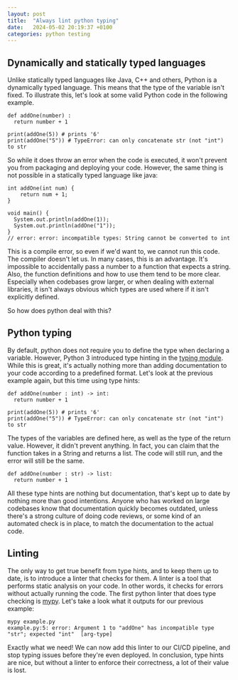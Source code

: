 ```yaml
---
layout: post
title:  "Always lint python typing"
date:   2024-05-02 20:19:37 +0100
categories: python testing
---
```


## Dynamically and statically typed languages

Unlike statically typed languages like Java, C++ and others, Python is a dynamically typed language. This means that the type of the variable isn't fixed. To illustrate this, let's look at some valid Python code in the following example.

```
def addOne(number) :
  return number + 1

print(addOne(5)) # prints '6'
print(addOne("5")) # TypeError: can only concatenate str (not "int") to str
```

So while it does throw an error when the code is executed, it won't prevent you from packaging and deploying your code. However, the same thing is not possible in a statically typed language like java:

```
int addOne(int num) {
    return num + 1;
}

void main() {
  System.out.println(addOne(1));
  System.out.println(addOne("1"));
}
// error: error: incompatible types: String cannot be converted to int
```

This is a compile error, so even if we'd want to, we cannot run this code. The compiler doesn't let us. In many cases, this is an advantage. It's impossible to accidentally pass a number to a function that expects a string. Also, the function definitions and how to use them tend to be more clear. Especially when codebases grow larger, or when dealing with external libraries, it isn't always obvious which types are used where if it isn't explicitly defined.

So how does python deal with this?

## Python typing

By default, python does not require you to define the type when declaring a variable. However, Python 3 introduced type hinting in the [typing module](https://docs.python.org/3/library/typing.html). While this is great, it's actually nothing more than adding documentation to your code according to a predefined format. Let's look at the previous example again, but this time using type hints:

```
def addOne(number : int) -> int:
  return number + 1

print(addOne(5)) # prints '6'
print(addOne("5")) # TypeError: can only concatenate str (not "int") to str
```

The types of the variables are defined here, as well as the type of the return value. However, it didn't prevent anything. In fact, you can claim that the function takes in a String and returns a list. The code will still run, and the error will still be the same.

```
def addOne(number : str) -> list:
  return number + 1 
```
All these type hints are nothing but documentation, that's kept up to date by nothing more than good intentions. Anyone who has worked on large codebases know that documentation quickly becomes outdated, unless there's a strong culture of doing code reviews, or some kind of an automated check is in place, to match the documentation to the actual code.

## Linting

The only way to get true benefit from type hints, and to keep them up to date, is to introduce a linter that checks for them. A linter is a tool that performs static analysis on your code. In other words, it checks for errors without actually running the code. The first python linter that does type checking is [mypy](https://mypy-lang.org/). Let's take a look what it outputs for our previous example:

```
mypy example.py
example.py:5: error: Argument 1 to "addOne" has incompatible type "str"; expected "int"  [arg-type]
```

Exactly what we need! We can now add this linter to our CI/CD pipeline, and stop typing issues before they're even deployed. In conclusion, type hints are nice, but without a linter to enforce their correctness, a lot of their value is lost. 
